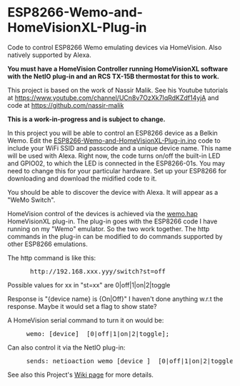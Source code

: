 # ESP8266-Wemo-and-HomeVisionXL-Plug-in

Code to control ESP8266 Wemo emulating devices via HomeVision. Also natively supported by Alexa.

<b>You must have a HomeVision Controller running HomeVisionXL software with the NetIO plug-in and an RCS TX-15B thermostat for this to work.</b>

This project is based on the work of Nassir Malik. See his Youtube tutorials at https://www.youtube.com/channel/UCn8v7OzXk7IqRdKZdf14yjA and code at https://github.com/nassir-malik

<b> This is a work-in-progress and is subject to change.</b>

In this project you will be able to control an ESP8266 device as a Belkin Wemo.
Edit the [ESP8266-Wemo-and-HomeVisionXL-Plug-in.ino](https://github.com/rebel7580/ESP8266-Wemo-and-HomeVisionXL-Plug-in/blob/master/ESP8266_Wemo_and_HomeVisionXL.ino) code to include your WiFi SSID and passcode and a unique device name. This name will be used with Alexa.
Right now, the code turns on/off the built-in LED and GPIO02, to which the LED is connected in the ESP8266-01s.
You may need to change this for your particular hardware.
Set up your ESP8266 for downloading and download the midified code to it.

You should be able to discover the device with Alexa. It will appear as a "WeMo Switch".

HomeVision control of the devices is achieved via the [wemo.hap](https://github.com/rebel7580/ESP8266-Wemo-and-HomeVisionXL-Plug-in/blob/master/wemo.hap) HomeVisionXL plug-in.  The plug-in goes with the ESP8266 code I have running on my "Wemo" emulator. So the two work together.  The http commands in the plug-in can be modified to do commands supported by other ESP8266 emulations.

The http command is like this:
<pre>
      http://192.168.xxx.yyy/switch?st=off
</pre>
Possible values for xx in "st=xx" are  0|off|1|on|2|toggle

Response is "{device name} is {On|Off}"
I haven't done anything w.r.t the response. Maybe it would set a flag to show state?

A HomeVision serial command to turn it on would be:
<pre>
     wemo: [device]  [0|off|1|on|2|toggle];
</pre>
Can also control it via the NetIO plug-in:
<pre>
     sends: netioaction wemo [device ]  [0|off|1|on|2|toggle]
</pre>  
See also this Project's [Wiki page](https://github.com/rebel7580/ESP8266-Wemo-and-HomeVisionXL-Plug-in/wiki/ESP8266-Wemo-and-HomeVisionXL-Plug-in) for more details.
